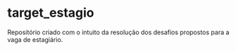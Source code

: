# target_estagio
Repositório criado com o intuito da resolução dos desafios propostos para a vaga de estagiário.
